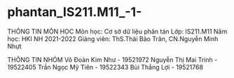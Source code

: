# phantan_IS211.M11_-1-

THÔNG TIN MÔN HỌC
  Môn học: Cơ sở dữ liệu phân tán
  Lớp: IS211.M11
  Năm học: HKI NH 2021-2022
  Giảng viên: ThS.Thái Bảo Trân, CN.Nguyễn Minh Nhựt
  
 THÔNG TIN NHÓM
  Võ Đoàn Kim Như - 19521972 
  Nguyễn Thị Mai Trinh - 19522405 
  Trần Ngọc Mỹ Tiên - 19522343 
  Bùi Thắng Lợi - 19521768 
